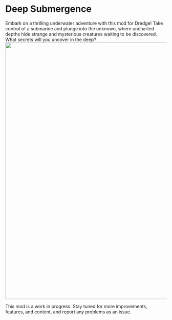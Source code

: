 # Deep Submergence
Embark on a thrilling underwater adventure with this mod for Dredge! Take control of a submarine and plunge into the unknown, where uncharted depths hide strange and mysterious creatures waiting to be discovered. What secrets will you uncover in the deep?
<img src="https://i.imgur.com/95E9817.png" width="800" class="center">

This mod is a work in progress. Stay tuned for more improvements, features, and content, and report any problems as an issue.

